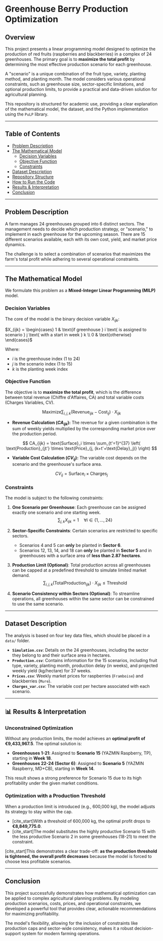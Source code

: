 # Greenhouse Berry Production Optimization

##  Overview

This project presents a linear programming model designed to optimize the production of red fruits (raspberries and blackberries) in a complex of 24 greenhouses. The primary goal is to **maximize the total profit** by determining the most effective production scenario for each greenhouse.

A "scenario" is a unique combination of the fruit type, variety, planting method, and planting month. The model considers various operational constraints, such as greenhouse size, sector-specific limitations, and optional production limits, to provide a practical and data-driven solution for agricultural planning.

This repository is structured for academic use, providing a clear explanation of the mathematical model, the dataset, and the Python implementation using the `PuLP` library.

---

##  Table of Contents

- [Problem Description](#-problem-description)
- [The Mathematical Model](#-the-mathematical-model)
  - [Decision Variables](#decision-variables)
  - [Objective Function](#objective-function)
  - [Constraints](#constraints)
- [Dataset Description](#-dataset-description)
- [Repository Structure](#️-repository-structure)
- [How to Run the Code](#-how-to-run-the-code)
- [Results & Interpretation](#-results--interpretation)
- [Conclusion](#-conclusion)

---

##  Problem Description

A farm manages 24 greenhouses grouped into 6 distinct sectors. The management needs to decide which production strategy, or "scenario," to implement in each greenhouse for the upcoming season. There are 15 different scenarios available, each with its own cost, yield, and market price dynamics.

The challenge is to select a combination of scenarios that maximizes the farm's total profit while adhering to several operational constraints.

---

##  The Mathematical Model

We formulate this problem as a **Mixed-Integer Linear Programming (MILP)** model.

### Decision Variables

The core of the model is the binary decision variable $X_{ijk}$:

$X_{ijk} = \begin{cases} 1 & \text{if greenhouse } i \text{ is assigned to scenario } j \text{ with a start in week } k \\ 0 & \text{otherwise} \end{cases}$

Where:
- $i$ is the greenhouse index (1 to 24)
- $j$ is the scenario index (1 to 15)
- $k$ is the planting week index

### Objective Function

The objective is to **maximize the total profit**, which is the difference between total revenue (Chiffre d'Affaires, CA) and total variable costs (Charges Variables, CV).

$$ \text{Maximize} \sum_{i,j,k} (\text{Revenue}_{ijk} - \text{Cost}_{ij}) \cdot X_{ijk} $$

- **Revenue Calculation ($CA_{ijk}$):** The revenue for a given combination is the sum of weekly yields multiplied by the corresponding market price over the production period.

$$ CA_{ijk} = \text{Surface}_i \times \sum_{t'=1}^{37} \left( \text{Production}_{jt'} \times \text{Price}_{j, (k+t'+\text{Delay}_j)} \right) $$

- **Variable Cost Calculation ($CV_{ij}$):** The variable cost depends on the scenario and the greenhouse's surface area.

$$ CV_{ij} = \text{Surface}_i \times \text{Charges}_j $$

### Constraints

The model is subject to the following constraints:

1.  **One Scenario per Greenhouse**: Each greenhouse can be assigned exactly one scenario and one starting week.
    $$ \sum_{j,k} X_{ijk} = 1 \quad \forall i \in \{1, ..., 24\} $$

2.  **Sector-Specific Constraints**: Certain scenarios are restricted to specific sectors.
    - Scenarios 4 and 5 can **only** be planted in **Sector 6**.
    - Scenarios 12, 13, 14, and 18 can **only** be planted in **Sector 5** and in greenhouses with a surface area of **less than 2.87 hectares**.

3.  **Production Limit (Optional)**: Total production across all greenhouses can be capped at a predefined threshold to simulate limited market demand.
    $$ \sum_{i,j,k} (\text{TotalProduction}_{ijk}) \cdot X_{ijk} \leq \text{Threshold} $$

4.  **Scenario Consistency within Sectors (Optional)**: To streamline operations, all greenhouses within the same sector can be constrained to use the same scenario.

---

##  Dataset Description

The analysis is based on four key data files, which should be placed in a `data/` folder.

- **`Simulation.csv`**: Details on the 24 greenhouses, including the sector they belong to and their surface area in hectares. 
- **`Production.csv`**: Contains information for the 15 scenarios, including fruit type, variety, planting month, production delay (in weeks), and projected weekly yield (kg/hectare) for 37 weeks. 
- **`Prices.csv`**: Weekly market prices for raspberries (`Framboise`) and blackberries (`Mure`). 
- **`Charges_var.csv`**: The variable cost per hectare associated with each scenario. 

---

## 📊 Results & Interpretation

### Unconstrained Optimization

Without any production limits, the model achieves an **optimal profit of €9,433,967.5**. The optimal solution is:
- **Greenhouses 1-21**: Assigned to **Scenario 15** (YAZMIN Raspberry, TP), starting in **Week 18**.
- **Greenhouses 22-24 (Sector 6)**: Assigned to **Scenario 5** (YAZMIN Raspberry, MD+CB), starting in **Week 14**. 

This result shows a strong preference for Scenario 15 due to its high profitability under the given market conditions.

### Optimization with a Production Threshold

When a production limit is introduced (e.g., 600,000 kg), the model adjusts its strategy to stay within the cap.
- [cite_start]With a threshold of 600,000 kg, the optimal profit drops to **€8,849,775.0**. 
- [cite_start]The model substitutes the highly productive Scenario 15 with the less productive Scenario 2 in some greenhouses (18-21) to meet the constraint. 

[cite_start]This demonstrates a clear trade-off: **as the production threshold is tightened, the overall profit decreases** because the model is forced to choose less profitable scenarios. 

---

##  Conclusion

This project successfully demonstrates how mathematical optimization can be applied to complex agricultural planning problems. By modeling production scenarios, costs, prices, and operational constraints, we developed a powerful tool that provides clear, actionable recommendations for maximizing profitability.

The model's flexibility, allowing for the inclusion of constraints like production caps and sector-wide consistency, makes it a robust decision-support system for modern farming operations.